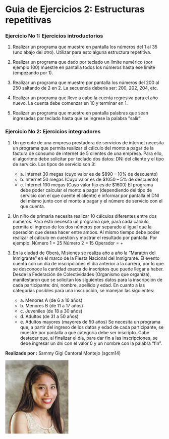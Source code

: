 # Guia de Ejercicios 2: Estructuras repetitivas
### Ejercicio No 1: Ejercicios introductorios
1. Realizar un programa que muestre en pantalla los números del 1 al 35 (uno abajo del otro). Utilizar para esto alguna estructura repetitiva.

2. Realizar un programa que dado por teclado un límite numérico (por ejemplo 100) muestre en pantalla todos los números hasta ese límite (empezando por 1).

3. Realizar un programa que muestre por pantalla los números del 200 al 250 saltando de 2 en 2. La secuencia debería ser: 200, 202, 204, etc.

4. Realizar un programa que lleve a cabo la cuenta regresiva para el año nuevo. La cuenta debe comenzar en 10 y terminar en 1.

5. Realizar un programa que muestre en pantalla palabras que sean ingresadas por teclado hasta que se ingrese la palabra "salir".

### Ejercicio No 2: Ejercicios integradores
1. Un gerente de una empresa prestadora de servicios de internet necesita un programa que permita realizar el cálculo del monto a pagar de la factura de consumo de internet de 5 clientes de una empresa. Para ello, el algoritmo debe solicitar por teclado dos datos: DNI del cliente y el tipo de servicio. Los tipos de servicio son 3:
	- a. Internet 30 megas (cuyo valor es de $890 – 10% de descuento)
	- b. Internet 50 megas (Cuyo valor es de $1050 – 5% de descuento)
	- c. Internet 100 megas (Cuyo valor fijo es de $1600)
	El programa debe poder calcular el monto a pagar (dependiendo del tipo de servicio con el que cuente el cliente) e informar por pantalla el DNI del mismo junto con el monto a pagar y el número de servicio con el que cuenta.
	
2. Un niño de primaria necesita realizar 10 cálculos diferentes entre dos números. Para esto necesita un programa que, para cada cálculo, permita el ingreso de los dos números por separado al igual que la operación que desea hacer entre ambos. Al mismo tiempo debe poder realizar el cálculo en cuestión y mostrar el resultado por pantalla.
	Por ejemplo: Número 1 = 25 Número 2 = 15 Operador = +

3. En la ciudad de Oberá, Misiones se realiza año a año la “Maratón del Inmigrante” en el marco de la Fiesta Nacional del Inmigrante. El evento cuenta con un día de inscripciones el día anterior a la carrera, por lo que se desconoce la cantidad exacta de inscriptos que puede llegar a haber. Desde la Federación de Colectividades (Organismo que organiza), manifestaron que se solicitan los siguientes datos para la inscripción de cada participante: dni, nombre, apellido y edad.
	En cuanto a las categorías posibles para una inscripción, se manejan las siguientes:
	- a. Menores A (de 6 a 10 años)
	- b. Menores B (de 11 a 17 años)
	- c. Juveniles (de 18 a 30 años)
	- d. Adultos (de 31 a 50 años)
	- e. Adultos mayores (mayores de 50 años)
	Se necesita un programa que, a partir del ingreso de los datos y edad de cada participante, se muestre por pantalla a qué categoría debe ser inscripto. Cabe destacar que, al finalizar el día, para dar fin a las inscripciones, se debe ingresar un dni con el valor 0 y un nombre con la palabra “fin”.

**Realizado por :** Sammy Gigi Cantoral Montejo (sgcm14)

<img src ="https://raw.githubusercontent.com/sgcm14/sgcm14/main/sammy.jpg" width="200">
